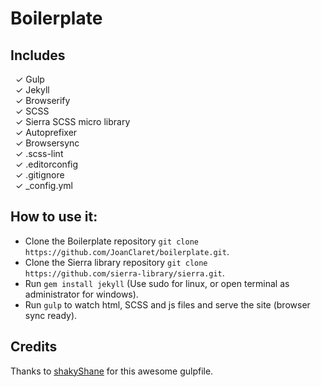 # Boilerplate

Includes
------
&nbsp;&nbsp;✓ Gulp <br>
&nbsp;&nbsp;✓ Jekyll<br>
&nbsp;&nbsp;✓ Browserify<br>
&nbsp;&nbsp;✓ SCSS<br>
&nbsp;&nbsp;✓ Sierra SCSS micro library<br>
&nbsp;&nbsp;✓ Autoprefixer<br>
&nbsp;&nbsp;✓ Browsersync<br>
&nbsp;&nbsp;✓ .scss-lint<br>
&nbsp;&nbsp;✓ .editorconfig<br>
&nbsp;&nbsp;✓ .gitignore<br>
&nbsp;&nbsp;✓ _config.yml<br>

How to use it:
------
- Clone the Boilerplate repository `git clone https://github.com/JoanClaret/boilerplate.git`.
- Clone the Sierra library repository `git clone https://github.com/sierra-library/sierra.git`.
- Run `gem install jekyll` (Use sudo for linux, or open terminal as administrator for windows).
- Run `gulp` to watch html, SCSS and js files and serve the site (browser sync ready).

Credits
------
Thanks to [shakyShane](https://github.com/shakyShane) for this awesome gulpfile.
